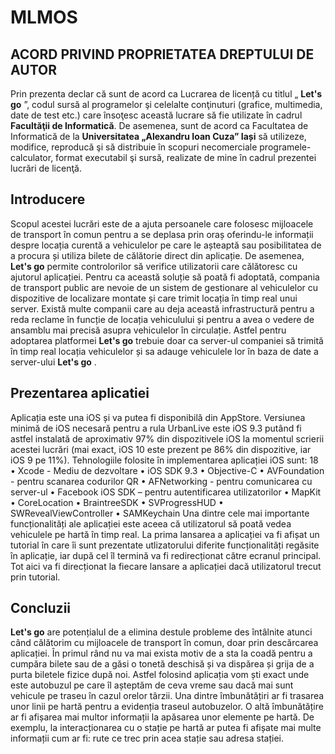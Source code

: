 # MLMOS
## ACORD PRIVIND PROPRIETATEA DREPTULUI DE AUTOR
Prin prezenta declar că sunt de acord ca Lucrarea de licență cu titlul „ **Let's go** ”,
codul sursă al programelor şi celelalte conţinuturi (grafice, multimedia, date de test etc.)
care însoţesc această lucrare să fie utilizate în cadrul **Facultăţii de Informatică**.
De asemenea, sunt de acord ca Facultatea de Informatică de la **Universitatea
„Alexandru Ioan Cuza” Iași** să utilizeze, modifice, reproducă şi să distribuie în scopuri
necomerciale programele-calculator, format executabil şi sursă, realizate de mine în cadrul
prezentei lucrări de licenţă.

## Introducere
Scopul acestei lucrări este de a ajuta persoanele care folosesc mijloacele de transport
în comun pentru a se deplasa prin oraș oferindu-le informații despre locația curentă a
vehiculelor pe care le așteaptă sau posibilitatea de a procura și utiliza bilete de călătorie direct
din aplicație.
De asemenea, **Let's go** permite controlorilor să verifice utilizatorii care călătoresc
cu ajutorul aplicației.
Pentru ca această soluție să poată fi adoptată, compania de transport public are nevoie
de un sistem de gestionare al vehiculelor cu dispozitive de localizare montate și care
trimit locația în timp real unui server. Există multe companii care au deja această infrastructură
pentru a reda reclame în funcție de locația vehiculului și pentru a avea o vedere de ansamblu
mai precisă asupra vehiculelor în circulație. Astfel pentru adoptarea platformei **Let's go**
trebuie doar ca server-ul companiei să trimită în timp real locația
vehiculelor și sa adauge vehiculele lor în baza de date a server-ului **Let's go** .

## Prezentarea aplicatiei

Aplicația este una iOS și va putea fi disponibilă din AppStore. Versiunea minimă de iOS
necesară pentru a rula UrbanLive este iOS 9.3 putând fi astfel instalată de aproximativ 97%
din dispozitivele iOS la momentul scrierii acestei lucrări (mai exact, iOS 10 este prezent pe
86%		din dispozitive, iar iOS 9 pe 11%).
Tehnologiile folosite în implementarea aplicației iOS sunt:
18
• Xcode - Mediu de dezvoltare
• iOS SDK 9.3
• Objective-C
• AVFoundation - pentru scanarea codurilor QR
• AFNetworking - pentru comunicarea cu server-ul
• Facebook iOS SDK – pentru autentificarea utilizatorilor
• MapKit
• CoreLocation
• BraintreeSDK
• SVProgressHUD
• SWRevealViewController
• SAMKeychain
Una dintre cele mai importante funcționalități ale aplicației este aceea că utilizatorul
să poată vedea vehiculele pe hartă în timp real. La prima lansarea a aplicației va fi afișat un
tutorial în care îi sunt prezentate utlizatorului diferite funcționalități regăsite în aplicație, iar
după cel îl termină	va fi redirecționat către ecranul principal. Tot aici va fi direcționat
la fiecare lansare a aplicației dacă utilizatorul trecut prin tutorial.



## Concluzii

**Let's go** are potențialul de a elimina destule probleme des întâlnite atunci când
călătorim cu mijloacele de transport în comun, doar prin descărcarea aplicației. În primul rând
nu va mai exista motiv de a sta la coadă pentru a cumpăra bilete sau de a găsi o tonetă
deschisă și va dispărea și grija de a purta biletele fizice după noi.
Astfel folosind aplicația vom ști exact unde este autobuzul pe care îl așteptăm de ceva
vreme sau dacă mai sunt vehicule pe traseu în cazul orelor târzii.
Una dintre îmbunătățiri ar fi trasarea unor linii pe hartă pentru a evidenția traseul
autobuzelor. O altă îmbunătățire ar fi afișarea mai multor informații la apăsarea unor elemente
pe hartă. De exemplu, la interacționarea cu o stație pe hartă ar putea fi afișate mai
multe informații cum ar fi: rute ce trec prin acea stație sau adresa stației.
